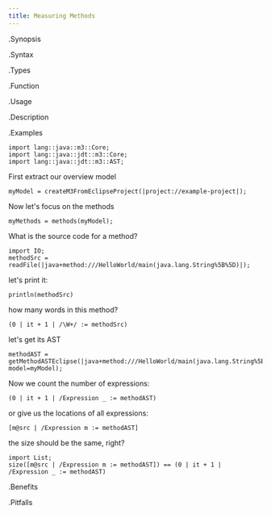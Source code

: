 ```yaml
---
title: Measuring Methods
---
```


.Synopsis


.Syntax

.Types

.Function
       
.Usage

.Description

.Examples

```rascal-shell
import lang::java::m3::Core;
import lang::java::jdt::m3::Core;
import lang::java::jdt::m3::AST;
```
First extract our overview model
```rascal-shell,continue
myModel = createM3FromEclipseProject(|project://example-project|);
```
Now let's focus on the methods
```rascal-shell,continue
myMethods = methods(myModel);
```
What is the source code for a method?
```rascal-shell,continue
import IO;
methodSrc = readFile(|java+method:///HelloWorld/main(java.lang.String%5B%5D)|);
```
let's print it:
```rascal-shell,continue
println(methodSrc)
```
how many words in this method?
```rascal-shell,continue
(0 | it + 1 | /\W+/ := methodSrc)
```
let's get its AST
```rascal-shell,continue
methodAST = getMethodASTEclipse(|java+method:///HelloWorld/main(java.lang.String%5B%5D)|, model=myModel);
```
Now we count the number of expressions:
```rascal-shell,continue
(0 | it + 1 | /Expression _ := methodAST)
```
or give us the locations of all expressions:
```rascal-shell,continue
[m@src | /Expression m := methodAST]
```
the size should be the same, right?
```rascal-shell,continue
import List;
size([m@src | /Expression m := methodAST]) == (0 | it + 1 | /Expression _ := methodAST)
```

.Benefits

.Pitfalls

